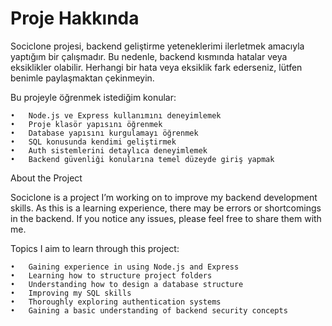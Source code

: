 # Proje Hakkında

Sociclone projesi, backend geliştirme yeteneklerimi ilerletmek amacıyla yaptığım bir çalışmadır. Bu nedenle, backend kısmında hatalar veya eksiklikler olabilir. Herhangi bir hata veya eksiklik fark ederseniz, lütfen benimle paylaşmaktan çekinmeyin.

Bu projeyle öğrenmek istediğim konular:

	•	Node.js ve Express kullanımını deneyimlemek
	•	Proje klasör yapısını öğrenmek
	•	Database yapısını kurgulamayı öğrenmek
	•	SQL konusunda kendimi geliştirmek
	•	Auth sistemlerini detaylıca deneyimlemek
	•	Backend güvenliği konularına temel düzeyde giriş yapmak

About the Project

Sociclone is a project I’m working on to improve my backend development skills. As this is a learning experience, there may be errors or shortcomings in the backend. If you notice any issues, please feel free to share them with me.

Topics I aim to learn through this project:

	•	Gaining experience in using Node.js and Express
	•	Learning how to structure project folders
	•	Understanding how to design a database structure
	•	Improving my SQL skills
	•	Thoroughly exploring authentication systems
	•	Gaining a basic understanding of backend security concepts